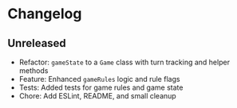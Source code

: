 # Changelog

## Unreleased

- Refactor: `gameState` to a `Game` class with turn tracking and helper methods
- Feature: Enhanced `gameRules` logic and rule flags
- Tests: Added tests for game rules and game state
- Chore: Add ESLint, README, and small cleanup
